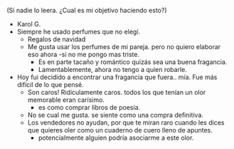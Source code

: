 (Si nadie lo leera. ¿Cual es mi objetivo haciendo esto?)


- Karol G. 
- Siempre he usado perfumes que no elegí.
	- Regalos de navidad
	- Me gusta usar los perfumes de mi pareja. pero no quiero elaborar eso ahora -si no me pongo mas triste.
		- Es en parte tacaño y romántico quizás sea una buena fragancia. 
		- Lamentablemente, ahora no tengo a quien robarle. 
- Hoy fui decidido a encontrar una fragancia que fuera.. mía. Fue más difícil de lo que pensé.
	- Son caros! Ridículamente caros. todos los que tenían un olor memorable eran carísimo.
		- es como comprar libros de poesía.
	- No se cual me gusta. se siente como una compra definitiva. 
	- Los vendedores no ayudan, por que te miran raro cuando les dices que quieres oler como un cuaderno de cuero lleno de apuntes.
		- potencialmente alguien podría asociarme a este olor. 
